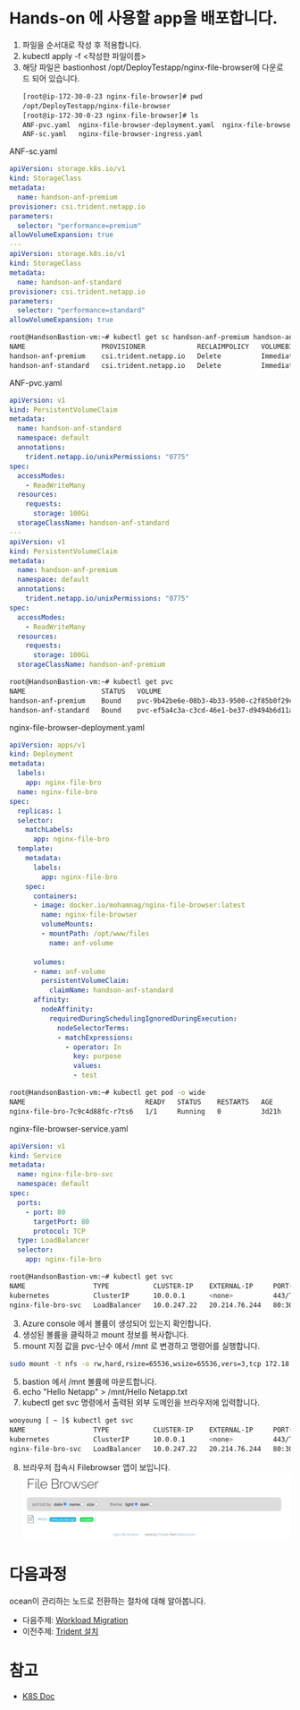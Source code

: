 # Hands-on 에 사용할 app을 배포합니다.
1. 파일을 순서대로 작성 후 적용합니다. 
2. kubectl apply -f <작성한 파일이름>
3. 해당 파일은 bastionhost /opt/DeployTestapp/nginx-file-browser에 다운로드 되어 있습니다.
    ```bash
    [root@ip-172-30-0-23 nginx-file-browser]# pwd
    /opt/DeployTestapp/nginx-file-browser
    [root@ip-172-30-0-23 nginx-file-browser]# ls
    ANF-pvc.yaml  nginx-file-browser-deployment.yaml  nginx-file-browser-service.yaml
    ANF-sc.yaml   nginx-file-browser-ingress.yaml
    ```
ANF-sc.yaml
```yaml
apiVersion: storage.k8s.io/v1
kind: StorageClass
metadata:
  name: handson-anf-premium
provisioner: csi.trident.netapp.io
parameters:
  selector: "performance=premium"
allowVolumeExpansion: true
---
apiVersion: storage.k8s.io/v1
kind: StorageClass
metadata:
  name: handson-anf-standard
provisioner: csi.trident.netapp.io
parameters:
  selector: "performance=standard"
allowVolumeExpansion: true
```
```bash
root@HandsonBastion-vm:~# kubectl get sc handson-anf-premium handson-anf-standard
NAME                   PROVISIONER             RECLAIMPOLICY   VOLUMEBINDINGMODE   ALLOWVOLUMEEXPANSION   AGE
handson-anf-premium    csi.trident.netapp.io   Delete          Immediate           true                   3d21h
handson-anf-standard   csi.trident.netapp.io   Delete          Immediate           true                   3d21h
```

ANF-pvc.yaml 
```yaml
apiVersion: v1
kind: PersistentVolumeClaim
metadata:
  name: handson-anf-standard
  namespace: default
  annotations:
    trident.netapp.io/unixPermissions: "0775"  
spec:
  accessModes:
    - ReadWriteMany
  resources:
    requests:
      storage: 100Gi
  storageClassName: handson-anf-standard
---
apiVersion: v1
kind: PersistentVolumeClaim
metadata:
  name: handson-anf-premium
  namespace: default
  annotations:
    trident.netapp.io/unixPermissions: "0775"
spec:
  accessModes:
    - ReadWriteMany
  resources:
    requests:
      storage: 100Gi
  storageClassName: handson-anf-premium

```
```bash
root@HandsonBastion-vm:~# kubectl get pvc
NAME                   STATUS   VOLUME                                     CAPACITY   ACCESS MODES   STORAGECLASS           AGE
handson-anf-premium    Bound    pvc-9b42be6e-08b3-4b33-9500-c2f85b0f29cb   100Gi      RWX            handson-anf-premium    3d21h
handson-anf-standard   Bound    pvc-ef5a4c3a-c3cd-46e1-be37-d9494b6d11a0   100Gi      RWX            handson-anf-standard   3d21h
```
nginx-file-browser-deployment.yaml
```yaml
apiVersion: apps/v1
kind: Deployment
metadata:
  labels:
    app: nginx-file-bro
  name: nginx-file-bro
spec:
  replicas: 1
  selector:
    matchLabels:
      app: nginx-file-bro
  template:
    metadata:
      labels:
        app: nginx-file-bro
    spec:
      containers:
      - image: docker.io/mohamnag/nginx-file-browser:latest
        name: nginx-file-browser
        volumeMounts:
        - mountPath: /opt/www/files
          name: anf-volume

      volumes:
      - name: anf-volume
        persistentVolumeClaim:
          claimName: handson-anf-standard
      affinity:
        nodeAffinity:
          requiredDuringSchedulingIgnoredDuringExecution:
            nodeSelectorTerms:
            - matchExpressions:
              - operator: In
                key: purpose
                values:
                - test
```
```bash
root@HandsonBastion-vm:~# kubectl get pod -o wide
NAME                              READY   STATUS    RESTARTS   AGE     IP           NODE                                NOMINATED NODE   READINESS GATES
nginx-file-bro-7c9c4d88fc-r7ts6   1/1     Running   0          3d21h   10.244.3.2   aks-userpool2-23402715-vmss000000   <none>           <none>
```

nginx-file-browser-service.yaml
```yaml
apiVersion: v1
kind: Service
metadata:
  name: nginx-file-bro-svc
  namespace: default
spec:
  ports:
    - port: 80
      targetPort: 80
      protocol: TCP
  type: LoadBalancer
  selector:
    app: nginx-file-bro
```
```bash
root@HandsonBastion-vm:~# kubectl get svc 
NAME                 TYPE           CLUSTER-IP    EXTERNAL-IP     PORT(S)        AGE
kubernetes           ClusterIP      10.0.0.1      <none>          443/TCP        7d15h
nginx-file-bro-svc   LoadBalancer   10.0.247.22   20.214.76.244   80:30377/TCP   3d21h
```

3. Azure console 에서 볼륨이 생성되어 있는지 확인합니다. 
4. 생성된 볼륨을 클릭하고 mount 정보를 복사합니다.
5. mount 지점 값을 pvc-난수 에서 /mnt 로 변경하고 명령어를 실행합니다. 
  ```bash
  sudo mount -t nfs -o rw,hard,rsize=65536,wsize=65536,vers=3,tcp 172.18.4.4:/pvc-ef5a4c3a-c3cd-46e1-be37-d9494b6d11a0 /mnt
  ```
5. bastion 에서 /mnt 볼륨에 마운트합니다.
6. echo "Hello Netapp" > /mnt/Hello Netapp.txt
7. kubectl get svc 명령에서 출력된 외부 도메인을 브라우저에 입력합니다.
  ```bash
  wooyoung [ ~ ]$ kubectl get svc
  NAME                 TYPE           CLUSTER-IP    EXTERNAL-IP     PORT(S)        AGE
  kubernetes           ClusterIP      10.0.0.1      <none>          443/TCP        3d17h
  nginx-file-bro-svc   LoadBalancer   10.0.247.22   20.214.76.244   80:30377/TCP   15s
  ```
8. 브라우저 접속시 Filebrowser 앱이 보입니다.</br>
![filebrowser](./Images/filbrowser.png)

# 다음과정
ocean이 관리하는 노드로 전환하는 절차에 대해 알아봅니다.</br>
- 다음주제: [Workload Migration](../OceanforAKS/WorkloadMigration.md)
- 이전주제: [Trident 설치](../Trident/InstallTridentctl.md)


# 참고
- [K8S Doc](https://kubernetes.io/docs/home/)